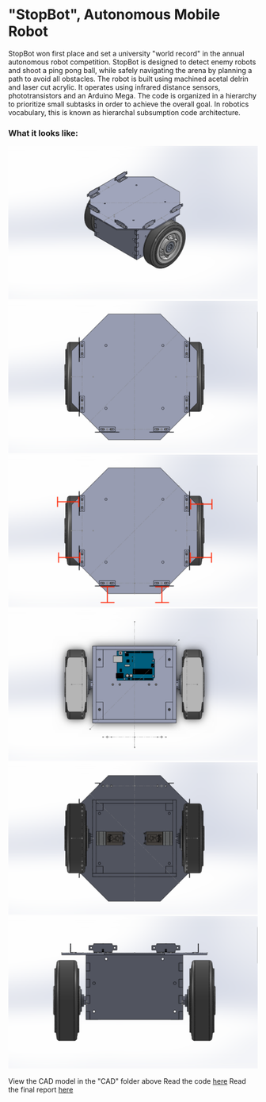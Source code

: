# "StopBot", Autonomous Mobile Robot
StopBot won first place and set a university "world record" in the annual autonomous robot competition. StopBot is designed to detect enemy robots and shoot a ping pong ball, while safely navigating the arena by planning a path to avoid all obstacles. The robot is built using machined acetal delrin and laser cut acrylic. It operates using infrared distance sensors, phototransistors and an Arduino Mega. The code is organized in a hierarchy to prioritize small subtasks in order to achieve the overall goal. In robotics vocabulary, this is known as hierarchal subsumption code architecture.

### What it looks like:
![online](https://github.com/pjoneja/Portfolio/blob/master/StopBot%20Autonomous%20Mobile%20Robot/1.png)
![online](https://github.com/pjoneja/Portfolio/blob/master/StopBot%20Autonomous%20Mobile%20Robot/2.png)
![online](https://github.com/pjoneja/Portfolio/blob/master/StopBot%20Autonomous%20Mobile%20Robot/2_a.png)
![online](https://github.com/pjoneja/Portfolio/blob/master/StopBot%20Autonomous%20Mobile%20Robot/3.png)
![online](https://github.com/pjoneja/Portfolio/blob/master/StopBot%20Autonomous%20Mobile%20Robot/4.png)
![online](https://github.com/pjoneja/Portfolio/blob/master/StopBot%20Autonomous%20Mobile%20Robot/5.png)

View the CAD model in the "CAD" folder above
Read the code [here](https://github.com/pjoneja/Portfolio/blob/master/StopBot%20Autonomous%20Mobile%20Robot/StopBot.ino)
Read the final report [here](https://github.com/pjoneja/Portfolio/raw/master/StopBot%20Autonomous%20Mobile%20Robot/StopBot_AutonomousMobileRobot_FinalReport.pdf)

